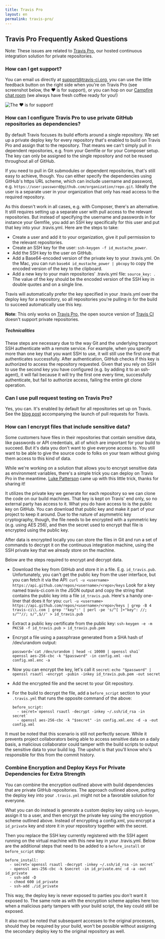 ```yaml
---
title: Travis Pro
layout: en
permalink: travis-pro/
---
```


## Travis Pro Frequently Asked Questions

<div id="toc"></div>

Note: These issues are related to [Travis Pro](http://travis-ci.com), our hosted
continuous integration solution for private repositories.

### How can I get support?

You can email us directly at <support@travis-ci.org>, you can use the little
feedback button on the right side when you're on Travis Pro (see screenshot
below, the ❤ is for support), or you can hop on our [Campfire chat
room](https://travisci.campfirenow.com/10e50) (we always have fresh coffee ready
for you!)

![The ❤ is for
support!](http://s3itch.paperplanes.de/Travis_CI_Pro_-_Hosted_CI_that_just_works-20120809-125329.png)

### How can I configure Travis Pro to use private GitHub repositories as dependencies?

By default Travis focuses its build efforts around a single repository. We set
up a private deploy key for every repository that's enabled to build on Travis
Pro and assign that to the repository. That means we can't simply pull in
dependent repositories, e.g. from your Gemfile or for your Composer setup. The
key can only be assigned to the single repository and not be reused throughout
all of GitHub.

If you need to pull in Git submodules or dependent repositories, that's still
easy to achieve, though. You can either specify the dependencies using GitHub's
https URL scheme, which can include username and password, e.g.
`https://user:password@github.com/organization/repo.git`. Ideally the user is a
separate user in your organization that only has read access to the required
repository.

As this doesn't work in all cases, e.g. with Composer, there's an alternative.
It still requires setting up a separate user with pull access to the relevant
repositories. But instead of specifying the username and passwords in for
instance your Gemfile, you add an SSH key specifically for this user and put
that key into your .travis.yml. Here are the steps to take:

* Create a user and add it to your organization, give it pull permission to the
  relevant repositories.
* Create an SSH key for the user: `ssh-keygen -f id_mustache_power`.
* Add the SSH key to the user on GitHub.
* Add a Base64-encoded version of the private key to your .travis.yml. On the
  Mac, you can run `base64 id_mustache_power | pbcopy` to copy the encoded
  version of the key to the clipboard.
* Add a new key to your main repositories' .travis.yml file: `source_key: `. The
  value of the key should be the encoded version of the SSH key in double
  quotes and on a single line.

Travis will automatically prefer the key specified in your .travis.yml over the
deploy key for a repository, so all repositories you're pulling in for the build
to succeed automatically use this key.

__Note__: This only works on [Travis Pro](http://travis-ci.com), the open source
version of [Travis CI](http://travis-ci.org) doesn't support private
repositories.

##### Technicalities

These steps are necessary due to the way Git and the underlying transport SSH
authenticate with a remote service. For example, when you specify more than one 
key that you want SSH to use, it will still use the first one that authenticates
successfully. After authentication, GitHub checks if this key is authorized to
access the repository requested. Given that you rely on SSH to use the second
key you have configured (e.g. by adding it to an ssh-agent), it will fail
because it will try the first one every time, successfully authenticate, but
fail to authorize access, failing the entire git clone operation.

### Can I use pull request testing on Travis Pro?

Yes, you can. It's enabled by default for all repositories set up on Travis. See
the [blog
post](http://blog.travis-ci.com/announcing-pull-request-support/)
accompanying the launch of pull requests for Travis.

### How can I encrypt files that include sensitive data?

Some customers have files in their repositories that contain sensitive data,
like passwords or API credentials, all of which are important for your build to
succeed. But it's data you don't want to give everyone access to. You still want
to be able to give the source code to folks on your team without giving them
access to this kind of data.

While we're working on a solution that allows you to encrypt sensitive data as
environment variables, there's a simple trick you can deploy on Travis Pro in
the meantime. [Luke Patterson](https://twitter.com/lukewpatterson) came up with
this little trick, thanks for sharing it!

It utilizes the private key we generate for each repository so we can clone the
code on our build machines. That key is kept on Travis' end only, so no external
party has access to it. What you do have access to is the public key on GitHub.
You can download that public key and make it part of your project to keep
it around. Due to the nature of asymmetric key cryptography, though, the file
needs to be encrypted with a symmetric key (e.g. using AES 256), and then the
secret used to encrypt that file is encrypted using the public key.

After data is encrypted locally you can store the files in Git and run a set of
commands to decrypt it on the continuous integration machine, using the SSH
private key that we already store on the machine.

Below are the steps required to encrypt and decrypt data.

* Download the key from GitHub and store it in a file. E.g. `id_travis.pub`.
  Unfortunately, you can't get the public key from the user interface, but you
  can fetch it via the API:
  `curl -u <username> https://api.github.com/repos/<username>/<repo>/keys`
  Look for a key named travis-ci.com in the JSON output and copy the string that
  contains the public key into a file `id_travis.pub`. Here's a handy one-liner
  that does it for you:
  `curl -u <username> https://api.github.com/repos/<username>/<repo>/keys | grep -B 4 travis-ci\\.com | grep '"key":' | perl -pe 's/^[ ]+"key": //; s/^"//; s/",$//' > id_travis.pub`
* Extract a public key certificate from the public key:
  `ssh-keygen -e -m PKCS8 -f id_travis.pub > id_travis.pub.pem`
* Encrypt a file using a passphrase generated from a SHA hash of /dev/urandom
output:

      password=`cat /dev/urandom | head -c 10000 | openssl sha1`
      openssl aes-256-cbc -k "$password" -in config.xml -out config.xml.enc -a

* Now you can encrypt the key, let's call it `secret`:
  `echo "$password" | openssl rsautl -encrypt -pubin -inkey id_travis.pub.pem -out secret`
* Add the encrypted file and the secret to your Git repository.
* For the build to decrypt the file, add a `before_script` section to your
  `.travis.yml` that runs the opposite command of the above:

      before_script:
        - secret=`openssl rsautl -decrypt -inkey ~/.ssh/id_rsa -in secret`
        - openssl aes-256-cbc -k "$secret" -in config.xml.enc -d -a -out config.xml

It must be noted that this scenario is still not perfectly secure. While it
prevents project collaborators being able to access sensitive data on a
daily basis, a malicious collaborator could tamper with the
build scripts to output the sensitive data to your build log. The upshot is that
you'll know who's responsible for this from the commit history.

### Combine Encryption and Deploy Keys For Private Dependencies for Extra Strength

You can combine the encryption outlined above with build dependencies that are
private GitHub repositories. The approach outlined above, putting the deploy key
into your `.travis.yml` might not be a favorable solution for everyone.

What you can do instead is generate a custom deploy key using `ssh-keygen`,
assign it to a user, and then encrypt the private key using the encryption
scheme outlined above. Instead of encrypting a config.xml, you encrypt a
`id_private` key and store it in your repository together with the secret.

Then you replace the SSH key currently registered with the SSH agent running on
the virtual machine with this new key in your .travis.yml. Below are the
additional steps that need to be added to a `before_install` or `before_script`
step:

    before_install:
      - secret=`openssl rsautl -decrypt -inkey ~/.ssh/id_rsa -in secret`
      - openssl aes-256-cbc -k $secret -in id_private.enc -d -a -out id_private
      - ssh-add -D
      - chmod 600 id_private
      - ssh-add ./id_private

This way, the deploy key is never exposed to parties you don't want it exposed
to. The same note as with the encryption scheme applies here too: when a
malicious party tampers with your build script, the key could still be exposed.

It also must be noted that subsequent accesses to the original processes, should
they be required by your build, won't be possible without assigning the
secondary deploy key to the original repository as well.
